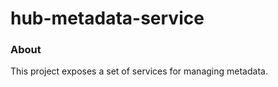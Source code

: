 hub-metadata-service
======================================

### About

This project exposes a set of services for managing metadata.
